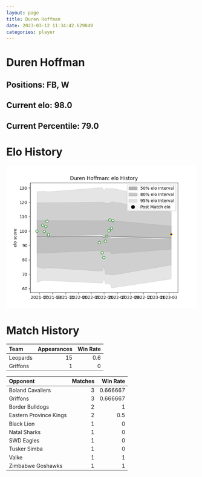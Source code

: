 ```yaml
---  
layout: page  
title: Duren Hoffman  
date: 2023-03-12 11:34:42.629849  
categories: player  
---
```

# Duren Hoffman

## Positions: FB, W

## Current elo: 98.0

## Current Percentile: 79.0

# Elo History


![elo history](history_DurenHoffman.png)
# Match History


| Team     |   Appearances |   Win Rate |
|:---------|--------------:|-----------:|
| Leopards |            15 |        0.6 |
| Griffons |             1 |        0   |

| Opponent               |   Matches |   Win Rate |
|:-----------------------|----------:|-----------:|
| Boland Cavaliers       |         3 |   0.666667 |
| Griffons               |         3 |   0.666667 |
| Border Bulldogs        |         2 |   1        |
| Eastern Province Kings |         2 |   0.5      |
| Black Lion             |         1 |   0        |
| Natal Sharks           |         1 |   0        |
| SWD Eagles             |         1 |   0        |
| Tusker Simba           |         1 |   0        |
| Valke                  |         1 |   1        |
| Zimbabwe Goshawks      |         1 |   1        |